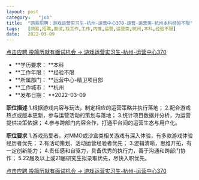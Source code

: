 ```yaml
---
layout:	post
category:	"job"
title:	"网易招聘：游戏运营实习生-杭州-运营中心370-运营-运营类-杭州本科经验不限"
tags:	[网易,招聘,面试,找工作,工作,内推,运营,运营类,杭州,本科,经验不限]
date:	2022-03-09
---
```


[点击应聘 投简历就有面试机会 -> 游戏运营实习生-杭州-运营中心370](http://mobile.bole.netease.com/bole/boleDetail?id=31566&employeeId=346f03c3cda5f04c&key=all)



- **学历要求： **本科
- **工作年限： **经验不限
- **所属部门： **运营中心-精卫项目部
- **工作城市： **杭州
- **发布日期： **2022-03-09



**职位描述**
1.根据游戏内容与玩法，制定相应的运营策略并执行落地；
2.配合游戏热点或版本更新，参与运营活动的策划与落地；
3.统计项目数据并分析，为运营提供决策依据；
4.参与跨部门内容合作，打通平台间的运营生态与用户化。



**职位要求**
1.游戏热爱者，对MMO或沙盒类相关游戏有深入体验，有多款游戏体验经历者优先；
2.有活动策划、活动运营经验者优先；
3.逻辑清晰，思维开拓，有一定创新能力；
4.责任感和自驱力，具备优秀的执行力，善于沟通和跨部门协作；
5.22届及以上或21届研究生拟录取优先，尽快入职优先。



[点击应聘 投简历就有面试机会 -> 游戏运营实习生-杭州-运营中心370](http://mobile.bole.netease.com/bole/boleDetail?id=31566&employeeId=346f03c3cda5f04c&key=all)